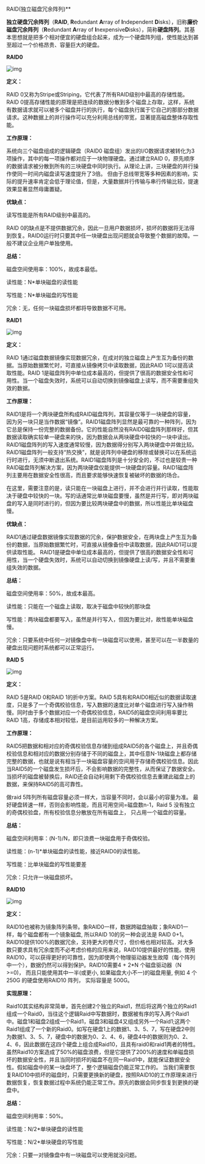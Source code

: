 

RAID(独立磁盘冗余阵列)**

**独立硬盘冗余阵列**（**RAID**, **R**edundant **A**rray of **I**ndependent **D**isks），旧称**廉价磁盘冗余阵列**（**R**edundant **A**rray of **I**nexpensive**D**isks），简称**硬盘阵列**。其基本思想就是把多个相对便宜的硬盘组合起来，成为一个硬盘阵列组，使性能达到甚至超过一个价格昂贵、容量巨大的硬盘。

**RAID0**

![img](https://images2015.cnblogs.com/blog/576154/201611/576154-20161124222640518-2080403622.png)

**定义：**

RAID 0又称为Stripe或Striping，它代表了所有RAID级别中最高的存储性能。RAID 0提高存储性能的原理是把连续的数据分散到多个磁盘上存取，这样，系统有数据请求就可以被多个磁盘并行的执行，每个磁盘执行属于它自己的那部分数据请求。这种数据上的并行操作可以充分利用总线的带宽，显著提高磁盘整体存取性能。

**工作原理：**

系统向三个磁盘组成的逻辑硬盘（RAID0 磁盘组）发出的I/O数据请求被转化为3项操作，其中的每一项操作都对应于一块物理硬盘。通过建立RAID 0，原先顺序的数据请求被分散到所有的三块硬盘中同时执行。从理论上讲，三块硬盘的并行操作使同一时间内磁盘读写速度提升了3倍。 但由于总线带宽等多种因素的影响，实际的提升速率肯定会低于理论值，但是，大量数据并行传输与串行传输比较，提速效果显著显然毋庸置疑。

**优缺点：**

读写性能是所有RAID级别中最高的。

RAID 0的缺点是不提供数据冗余，因此一旦用户数据损坏，损坏的数据将无法得到恢复。RAID0运行时只要其中任一块硬盘出现问题就会导致整个数据的故障。一般不建议企业用户单独使用。

**总结：**

磁盘空间使用率：100%，故成本最低。

读性能：N*单块磁盘的读性能

写性能：N*单块磁盘的写性能

冗余：无，任何一块磁盘损坏都将导致数据不可用。

 **RAID1**

![img](https://images2015.cnblogs.com/blog/576154/201611/576154-20161124223115643-890801266.jpg)

**定义：**

RAID 1通过磁盘数据镜像实现数据冗余，在成对的独立磁盘上产生互为备份的数据。当原始数据繁忙时，可直接从镜像拷贝中读取数据，因此RAID 1可以提高读取性能。RAID 1是磁盘阵列中单位成本最高的，但提供了很高的数据安全性和可用性。当一个磁盘失效时，系统可以自动切换到镜像磁盘上读写，而不需要重组失效的数据。

**工作原理：**

RAID1是将一个两块硬盘所构成RAID磁盘阵列，其容量仅等于一块硬盘的容量，因为另一块只是当作数据“镜像”。RAID1磁盘阵列显然是最可靠的一种阵列，因为它总是保持一份完整的数据备份。它的性能自然没有RAID0磁盘阵列那样好，但其数据读取确实较单一硬盘来的快，因为数据会从两块硬盘中较快的一块中读出。RAID1磁盘阵列的写入速度通常较慢，因为数据得分别写入两块硬盘中并做比较。RAID1磁盘阵列一般支持“热交换”，就是说阵列中硬盘的移除或替换可以在系统运行时进行，无须中断退出系统。RAID1磁盘阵列是十分安全的，不过也是较贵一种RAID磁盘阵列解决方案，因为两块硬盘仅能提供一块硬盘的容量。RAID1磁盘阵列主要用在数据安全性很高，而且要求能够快速恢复被破坏的数据的场合。

在这里，需要注意的是，读只能在一块磁盘上进行，并不会进行并行读取，性能取决于硬盘中较快的一块。写的话通常比单块磁盘要慢，虽然是并行写，即对两块磁盘的写入是同时进行的，但因为要比较两块硬盘中的数据，所以性能比单块磁盘慢。

**优缺点：**

RAID1通过硬盘数据镜像实现数据的冗余，保护数据安全，在两块盘上产生互为备份的数据，当原始数据繁忙时，可直接从镜像备份中读取数据，因此RAID1可以提供读取性能。
RAID1是硬盘中单位成本最高的，但提供了很高的数据安全性和可用性，当一个硬盘失效时，系统可以自动切换到镜像硬盘上读/写，并且不需要重组失效的数据。

**总结：**

磁盘空间使用率：50%，故成本最高。

读性能：只能在一个磁盘上读取，取决于磁盘中较快的那块盘

写性能：两块磁盘都要写入，虽然是并行写入，但因为要比对，故性能单块磁盘慢。

冗余：只要系统中任何一对镜像盘中有一块磁盘可以使用，甚至可以在一半数量的硬盘出现问题时系统都可以正常运行。

**RAID 5**

![img](https://images2015.cnblogs.com/blog/576154/201611/576154-20161124225904331-1146819836.jpg)





**定义：**

RAID 5是RAID 0和RAID 1的折中方案。RAID 5具有和RAID0相近似的数据读取速度，只是多了一个奇偶校验信息，写入数据的速度比对单个磁盘进行写入操作稍慢。同时由于多个数据对应一个奇偶校验信息，RAID5的磁盘空间利用率要比RAID 1高，存储成本相对较低，是目前运用较多的一种解决方案。

**工作原理：**

RAID5把数据和相对应的奇偶校验信息存储到组成RAID5的各个磁盘上，并且奇偶校验信息和相对应的数据分别存储于不同的磁盘上，其中任意N-1块磁盘上都存储完整的数据，也就是说有相当于一块磁盘容量的空间用于存储奇偶校验信息。因此当RAID5的一个磁盘发生损坏后，不会影响数据的完整性，从而保证了数据安全。当损坏的磁盘被替换后，RAID还会自动利用剩下奇偶校验信息去重建此磁盘上的数据，来保持RAID5的高可靠性。

做raid 5阵列所有磁盘容量必须一样大，当容量不同时，会以最小的容量为准。 最好硬盘转速一样，否则会影响性能，而且可用空间=磁盘数n-1，Raid 5 没有独立的奇偶校验盘，所有校验信息分散放在所有磁盘上， 只占用一个磁盘的容量。

**总结：**

磁盘空间利用率：(N-1)/N，即只浪费一块磁盘用于奇偶校验。

读性能：(n-1)*单块磁盘的读性能，接近RAID0的读性能。

写性能：比单块磁盘的写性能要差

冗余：只允许一块磁盘损坏。

**RAID10**

![img](https://images2015.cnblogs.com/blog/576154/201611/576154-20161124232438628-1448311671.jpg)



**定义：**

RAID10也被称为镜象阵列条带。象RAID0一样，数据跨磁盘抽取；象RAID1一样，每个磁盘都有一个镜象磁盘, 所以RAID 10的另一种会说法是 RAID 0+1。RAID10提供100%的数据冗余，支持更大的卷尺寸，但价格也相对较高。对大多数只要求具有冗余度而不必考虑价格的应用来说，RAID10提供最好的性能。使用RAID10，可以获得更好的可靠性，因为即使两个物理驱动器发生故障（每个阵列中一个），数据仍然可以得到保护。RAID10需要4 + 2*N 个磁盘驱动器（N >=0)， 而且只能使用其中一半(或更小, 如果磁盘大小不一)的磁盘用量, 例如 4 个 250G 的硬盘使用RAID10 阵列， 实际容量是 500G。

**实现原理：**

Raid10其实结构非常简单，首先创建2个独立的Raid1，然后将这两个独立的Raid1组成一个Raid0，当往这个逻辑Raid中写数据时，数据被有序的写入两个Raid1中。磁盘1和磁盘2组成一个Raid1，磁盘3和磁盘4又组成另外一个Raid1;这两个Raid1组成了一个新的Raid0。如写在硬盘1上的数据1、3、5、7，写在硬盘2中则为数据1、3、5、7，硬盘中的数据为0、2、4、6，硬盘4中的数据则为0、2、4、6，因此数据在这四个硬盘上组合成Raid10，且具有raid0和raid1两者的特性。
虽然Raid10方案造成了50%的磁盘浪费，但是它提供了200%的速度和单磁盘损坏的数据安全性，并且当同时损坏的磁盘不在同一Raid1中，就能保证数据安全性。假如磁盘中的某一块盘坏了，整个逻辑磁盘仍能正常工作的。
当我们需要恢复RAID10中损坏的磁盘时，只需要更换新的硬盘，按照RAID10的工作原理来进行数据恢复，恢复数据过程中系统仍能正常工作。原先的数据会同步恢复到更换的硬盘中。

**总结：**

磁盘空间利用率：50%。

读性能：N/2*单块硬盘的读性能

写性能：N/2*单块硬盘的写性能

冗余：只要一对镜像盘中有一块磁盘可以使用就没问题。

